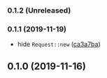 ### 0.1.2 (Unreleased)

### 0.1.1 (2019-11-19)

* hide `Request::new` ([ca3a7ba](https://github.com/ubnt-intrepid/polyfuse/commit/ca3a7baf3650304d16b270c556704f7c631b0888))

## 0.1.0 (2019-11-16)
